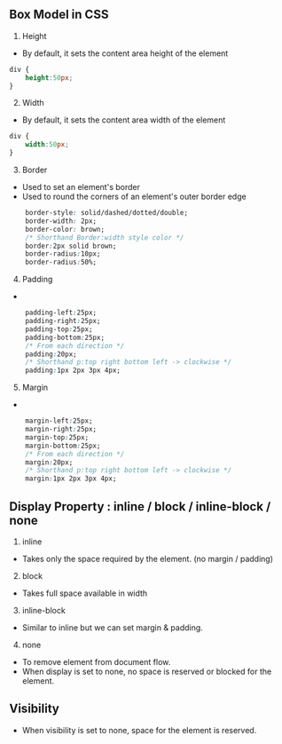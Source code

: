 ## Box Model in CSS
1. Height
- By default, it sets the content area height of the element
```css
div {
    height:50px;
}
```
2. Width
- By default, it sets the content area width of the element
```css
div {
    width:50px;
}
```
3. Border
- Used to set an element's border
- Used to round the corners of an element's outer border edge
```css
    border-style: solid/dashed/dotted/double;
    border-width: 2px;
    border-color: brown;
    /* Shorthand Border:width style color */
    border:2px solid brown;
    border-radius:10px;
    border-radius:50%;
```
4. Padding
-
```css
    padding-left:25px;
    padding-right:25px;
    padding-top:25px;
    padding-bottom:25px;
    /* From each direction */
    padding:20px;
    /* Shorthand p:top right bottom left -> clockwise */
    padding:1px 2px 3px 4px;
```
5. Margin
- 
```css
    margin-left:25px;
    margin-right:25px;
    margin-top:25px;
    margin-bottom:25px;
    /* From each direction */
    margin:20px;
    /* Shorthand p:top right bottom left -> clockwise */
    margin:1px 2px 3px 4px;
```
## Display Property : inline / block / inline-block / none
1. inline
- Takes only the space required by the element. (no margin / padding)

2. block
- Takes full space available in width

3. inline-block
- Similar to inline but we can set margin & padding.

4. none
- To remove element from document flow.
- When display is set to none, no space is reserved or blocked for the element.
 
## Visibility
- When visibility is set to none, space for the element is reserved.